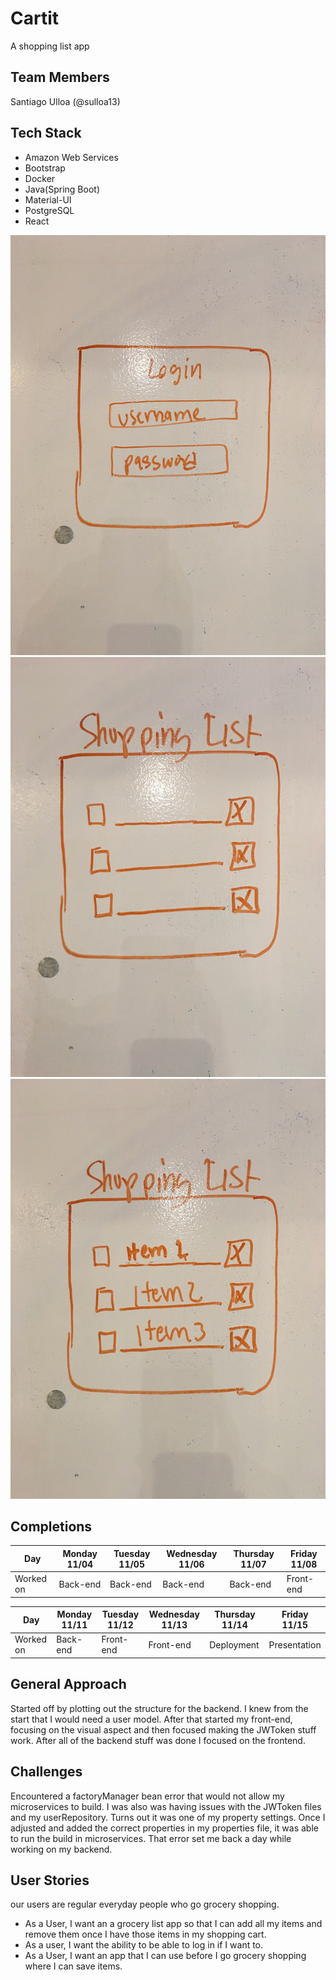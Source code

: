 # Cartit
A shopping list app

## Team Members
Santiago Ulloa (@sulloa13)

## Tech Stack
* Amazon Web Services
* Bootstrap
* Docker
* Java(Spring Boot)
* Material-UI
* PostgreSQL
* React

![login page](/IMG_7982.JPG)
![shopping list](/IMG_1177.JPG)
![shopping list 2](/IMG_0057.JPG)

## Completions

| Day       | Monday 11/04 | Tuesday 11/05 | Wednesday 11/06 | Thursday 11/07 | Friday 11/08 |
|-----------|--------------|---------------|-----------------|----------------|--------------|
| Worked on | Back-end     | Back-end      | Back-end        | Back-end       | Front-end    |

| Day       | Monday 11/11 | Tuesday 11/12 | Wednesday 11/13 | Thursday 11/14 | Friday 11/15 |
|-----------|--------------|---------------|-----------------|----------------|--------------|
| Worked on | Back-end     | Front-end     | Front-end       | Deployment     | Presentation |

## General Approach
Started off by plotting out the structure for the backend. I knew from the start that I would need a user model. After that started my front-end, focusing on the visual aspect and then focused making the JWToken stuff work. After all of the backend stuff was done I focused on the frontend.

## Challenges
Encountered a factoryManager bean error that would not allow my microservices to build. I was also was having issues with the JWToken files and my userRepository. Turns out it was one of my property settings. Once I adjusted and added the correct properties in my properties file, it was able to run the build in microservices. That error set me back a day while working on my backend.


## User Stories
our users are regular everyday people who go grocery shopping.

* As a User, I want an a grocery list app so that I can add all my  items and remove them once I have those items in my shopping cart.
* As a user, I want the ability to be able to log in if I want to.
* As a User, I want an app that I can use before I go grocery shopping where I can save items.  
